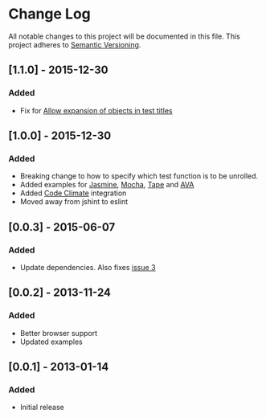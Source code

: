 # Change Log
All notable changes to this project will be documented in this file.
This project adheres to [Semantic Versioning](http://semver.org/).

## [1.1.0] - 2015-12-30
### Added

- Fix for [Allow expansion of objects in test titles](https://github.com/lawrencec/Unroll/issues/2)

## [1.0.0] - 2015-12-30
### Added

- Breaking change to how to specify which test function is to be unrolled.
- Added examples for [Jasmine](https://jasmine.github.io/), [Mocha](http://visionmedia.github.com/mocha/), [Tape](https://github.com/substack/tape) and [AVA](https://github.com/sindresorhus/ava)
- Added [Code Climate](https://codeclimate.com/github/lawrencec/Unroll) integration
- Moved away from jshint to eslint


## [0.0.3] - 2015-06-07
### Added

- Update dependencies. Also fixes [issue 3](https://github.com/lawrencec/Unroll/issues/3) 


## [0.0.2] - 2013-11-24
### Added

- Better browser support
- Updated examples

## [0.0.1] - 2013-01-14
### Added

- Initial release
